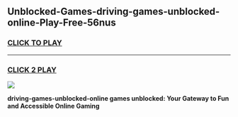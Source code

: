 
## Unblocked-Games-driving-games-unblocked-online-Play-Free-56nus
<h3>
<a href="https://premium76.site?title=driving-games-unblocked-online&ref=23A">CLICK TO PLAY</a></h3>
<hr>

<h3>
<a href="https://premium76.site?title=driving-games-unblocked-online&ref=23A">CLICK 2 PLAY</a>
  
</h3>

<a href="https://premium76.site?title=driving-games-unblocked-online&ref=23A"><img src="https://clearcache.store/games.png"></a>


**driving-games-unblocked-online games unblocked: Your Gateway to Fun and Accessible Online Gaming**
